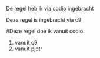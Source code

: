 De regel heb ik via codio ingebracht

Deze regel is ingebracht via c9

#Deze regel doe ik vanuit codio.

1. vanuit c9
2. vanuit pjotr
